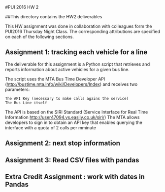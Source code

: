 #PUI 2016 HW 2

##This directory contains the HW2 deliverables

This HW assignment was done in collaboration with colleagues form the PUI2016 Thursday Night Class.
The corresponding attributions are specified on each of the following sections.

## Assignment 1:  tracking each vehicle for a line

The deliverable for this assignment is a Python script that retrieves and reports information about active vehicles for a given bus line.

The script uses the MTA Bus Time Developer API (http://bustime.mta.info/wiki/Developers/Index) and receives two parameters:

    The API Key (necessary to make calls agains the service)
    The Bus Line itself
  
The API is based on the SIRI Standard (Service Interface for Real Time Information http://user47094.vs.easily.co.uk/siri/) 
The MTA allows developers to sign in to obtain an API key that enables querying the interface with a quota of 2 calls per mminute


## Assignment 2: next stop information


## Assignment 3: Read CSV files with pandas


## Extra Credit Assignment : work with dates in Pandas
